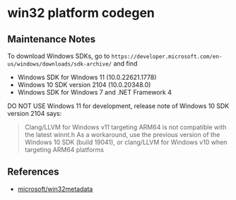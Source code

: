 # win32 platform codegen

## Maintenance Notes

To download Windows SDKs, go to `https://developer.microsoft.com/en-us/windows/downloads/sdk-archive/` and find

- Windows SDK for Windows 11 (10.0.22621.1778)
- Windows 10 SDK version 2104 (10.0.20348.0)
- Windows SDK for Windows 7 and .NET Framework 4

DO NOT USE Windows 11 for development, release note of Windows 10 SDK version 2104 says:

> Clang/LLVM for Windows v11 targeting ARM64 is not compatible with the latest winnt.h
> As a workaround, use the previous version of the Windows 10 SDK (build 19041), or clang/LLVM for Windows v10 when targeting ARM64 platforms

## References

- [microsoft/win32metadata](https://github.com/microsoft/win32metadata)
